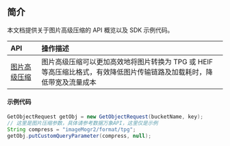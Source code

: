## 简介

本文档提供关于图片高级压缩的 API 概览以及 SDK 示例代码。


| API           |  操作描述               |
| :--------------- |  :--------------------- |
| [图片高级压缩](https://intl.cloud.tencent.com/document/product/436/40119)|   图片高级压缩可以更加高效地将图片转换为 TPG 或 HEIF 等高压缩比格式，有效降低图片传输链路及加载耗时，降低带宽及流量成本  |

#### 示例代码

[//]: # ".cssg-snippet-process-with-pic-operation"
```java
GetObjectRequest getObj = new GetObjectRequest(bucketName, key);
// 这里是图片压缩参数，具体请参考数据万象API，这里仅是示例
String compress = "imageMogr2/format/tpg";
getObj.putCustomQueryParameter(compress, null);
```